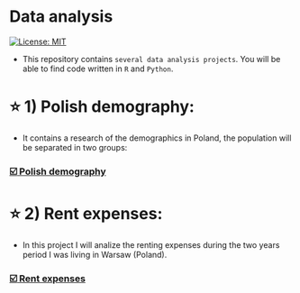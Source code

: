 # Data analysis

[![License: MIT](https://img.shields.io/badge/License-MIT-yellow.svg)](https://opensource.org/licenses/MIT)

* This repository contains `several data analysis projects`. You will be able to find code written in `R` and `Python`.

# :star: 1) Polish demography:

* It contains a research of the demographics in Poland, the population will be separated in two groups:

### [:ballot_box_with_check: Polish demography](https://github.com/lajobu/Data-analysis/tree/master/1%20Polish%20demography)

# :star: 2) Rent expenses:

* In this project I will analize the renting expenses during the two years period I was living in Warsaw (Poland).

### [:ballot_box_with_check: Rent expenses](https://github.com/lajobu/Data-analysis/tree/master/2%20Renting%20expenses)
